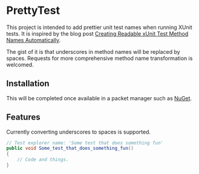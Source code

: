 # PrettyTest

This project is intended to add prettier unit test names when running XUnit tests. It is inspired by the blog post [Creating Readable xUnit Test Method Names Automatically]((https://bitwiseguy.wordpress.com/2015/11/23/creating-readable-xunit-test-method-names-automatically/)).

The gist of it is that underscores in method names will be replaced by spaces. Requests for more comprehensive method name transformation is welcomed.

## Installation

This will be completed once available in a packet manager such as [NuGet](https://www.nuget.org/).

## Features

Currently converting underscores to spaces is supported.

``` csharp
// Test explorer name: 'Some test that does something fun'
public void Some_test_that_does_something_fun()
{
    // Code and things.
}
```
